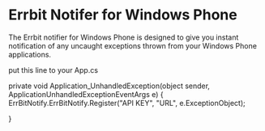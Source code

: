 Errbit Notifer for Windows Phone
========


The Errbit notifier for Windows Phone is designed to give you instant notification of any uncaught exceptions thrown from your Windows Phone applications.

put this line to your App.cs

 

 private void Application_UnhandledException(object sender, ApplicationUnhandledExceptionEventArgs e)
 {
               ErrBitNotify.ErrBitNotify.Register("API KEY", "URL", e.ExceptionObject);
            
 }

